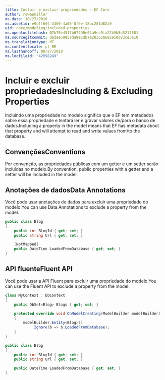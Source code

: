 ```yaml
---
title: Incluir e excluir propriedades – EF Core
author: rowanmiller
ms.date: 10/27/2016
ms.assetid: e9dff604-3469-4a05-8f9e-18ac281d82a9
uid: core/modeling/included-properties
ms.openlocfilehash: 07b70e4517b67490e04a9ec9fa22b9b5d5217681
ms.sourcegitcommit: dadee5905ada9ecdbae28363a682950383ce3e10
ms.translationtype: MT
ms.contentlocale: pt-BR
ms.lasthandoff: 08/27/2018
ms.locfileid: "42998249"
---
```

# <a name="including--excluding-properties"></a><span data-ttu-id="73e04-102">Incluir e excluir propriedades</span><span class="sxs-lookup"><span data-stu-id="73e04-102">Including & Excluding Properties</span></span>

<span data-ttu-id="73e04-103">Incluindo uma propriedade no modelo significa que o EF tem metadados sobre essa propriedade e tentará ler e gravar valores de/para o banco de dados.</span><span class="sxs-lookup"><span data-stu-id="73e04-103">Including a property in the model means that EF has metadata about that property and will attempt to read and write values from/to the database.</span></span>

## <a name="conventions"></a><span data-ttu-id="73e04-104">Convenções</span><span class="sxs-lookup"><span data-stu-id="73e04-104">Conventions</span></span>

<span data-ttu-id="73e04-105">Por convenção, as propriedades públicas com um getter e um setter serão incluídas no modelo.</span><span class="sxs-lookup"><span data-stu-id="73e04-105">By convention, public properties with a getter and a setter will be included in the model.</span></span>

## <a name="data-annotations"></a><span data-ttu-id="73e04-106">Anotações de dados</span><span class="sxs-lookup"><span data-stu-id="73e04-106">Data Annotations</span></span>

<span data-ttu-id="73e04-107">Você pode usar anotações de dados para excluir uma propriedade do modelo.</span><span class="sxs-lookup"><span data-stu-id="73e04-107">You can use Data Annotations to exclude a property from the model.</span></span>

<!-- [!code-csharp[Main](samples/core/Modeling/DataAnnotations/Samples/IgnoreProperty.cs?highlight=6)] -->
``` csharp
public class Blog
{
    public int BlogId { get; set; }
    public string Url { get; set; }

    [NotMapped]
    public DateTime LoadedFromDatabase { get; set; }
}
```

## <a name="fluent-api"></a><span data-ttu-id="73e04-108">API fluente</span><span class="sxs-lookup"><span data-stu-id="73e04-108">Fluent API</span></span>

<span data-ttu-id="73e04-109">Você pode usar a API Fluent para excluir uma propriedade do modelo.</span><span class="sxs-lookup"><span data-stu-id="73e04-109">You can use the Fluent API to exclude a property from the model.</span></span>

<!-- [!code-csharp[Main](samples/core/Modeling/FluentAPI/Samples/IgnoreProperty.cs?highlight=7,8)] -->
``` csharp
class MyContext : DbContext
{
    public DbSet<Blog> Blogs { get; set; }

    protected override void OnModelCreating(ModelBuilder modelBuilder)
    {
        modelBuilder.Entity<Blog>()
            .Ignore(b => b.LoadedFromDatabase);
    }
}

public class Blog
{
    public int BlogId { get; set; }
    public string Url { get; set; }

    public DateTime LoadedFromDatabase { get; set; }
}
```
